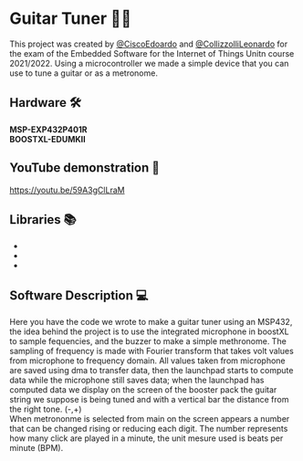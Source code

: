# Guitar Tuner 🎸🎵
This project was created by [@CiscoEdoardo](https://github.com/EdoardoCisco) and [@CollizzolliLeonardo](https://github.com/leocolliz) for the exam of the  Embedded Software for the Internet of Things Unitn course 2021/2022. Using a microcontroller we made a simple device that you can use to tune a guitar or as a metronome.

## Hardware 🛠️
**MSP-EXP432P401R**<br/>
**BOOSTXL-EDUMKII**<br/>

## YouTube demonstration 🎥
https://youtu.be/59A3gClLraM
## Libraries 📚
- <br/>
- <br/>
- <br/>

## Software Description 💻
Here you have the code we wrote to make a guitar tuner using an MSP432, the idea behind the project is to use the integrated microphone in boostXL to sample fequencies, and the buzzer to make a simple methronome. The sampling of frequency is made with Fourier transform that takes volt values from microphone to frequency domain. All values taken from microphone are saved using dma to transfer data, then the launchpad starts to compute data while the microphone still saves data; when the launchpad has computed data we display on the screen of the booster pack the guitar string we suppose is being tuned and with a vertical bar the distance from the right tone. (-,+)<br/>
When metrononme is selected from main on the screen appears a number that can be changed rising or reducing each digit. The number represents how many click are played in a minute, the unit mesure used is beats per minute (BPM).
